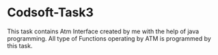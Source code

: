 # Codsoft-Task3
This task contains Atm Interface created by me with the help of java programming.
All type of Functions operating by ATM is programmed by this task.
